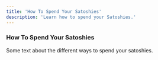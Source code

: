 ```yaml
---
title: 'How To Spend Your Satoshies'
description: 'Learn how to spend your Satoshies.'
---
```


### How To Spend Your Satoshies

Some text about the different ways to spend your satoshies.